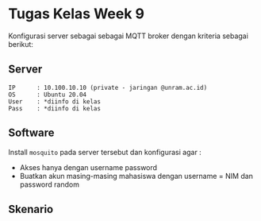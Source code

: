 # Tugas Kelas Week 9

Konfigurasi server sebagai sebagai MQTT broker dengan kriteria sebagai berikut:

## Server

```
IP      : 10.100.10.10 (private - jaringan @unram.ac.id)
OS      : Ubuntu 20.04
User    : *diinfo di kelas
Pass    : *diinfo di kelas
```

## Software

Install `mosquito` pada server tersebut dan konfigurasi agar :
- Akses hanya dengan username password
- Buatkan akun masing-masing mahasiswa dengan username = NIM dan password random

## Skenario